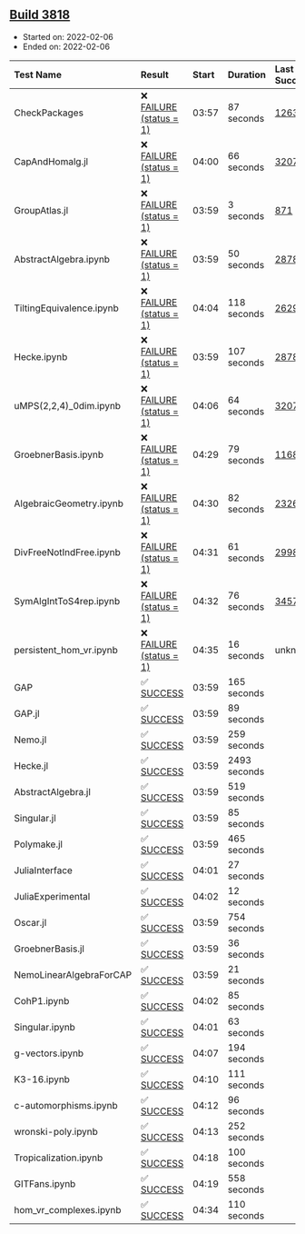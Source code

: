 ## [Build 3818](https://oscarci.mathematik.uni-kl.de/job/oscar-stable/3818/)

* Started on: 2022-02-06
* Ended on: 2022-02-06

| Test Name    | Result | Start | Duration | Last Success | First Failure |
|:-------------|:-------|:------|:---------|:-------------|:--------------|
| CheckPackages | ❌ [FAILURE (status = 1)](https://oscarci.mathematik.uni-kl.de/job/oscar-stable/3818/artifact/logs/build-3818/CheckPackages.log) | 03:57 | 87 seconds | [1263](https://oscarci.mathematik.uni-kl.de/job/oscar-stable/1263/) | [1264](https://oscarci.mathematik.uni-kl.de/job/oscar-stable/1264/) |
| CapAndHomalg.jl | ❌ [FAILURE (status = 1)](https://oscarci.mathematik.uni-kl.de/job/oscar-stable/3818/artifact/logs/build-3818/CapAndHomalg.jl.log) | 04:00 | 66 seconds | [3207](https://oscarci.mathematik.uni-kl.de/job/oscar-stable/3207/) | [3208](https://oscarci.mathematik.uni-kl.de/job/oscar-stable/3208/) |
| GroupAtlas.jl | ❌ [FAILURE (status = 1)](https://oscarci.mathematik.uni-kl.de/job/oscar-stable/3818/artifact/logs/build-3818/GroupAtlas.jl.log) | 03:59 | 3 seconds | [871](https://oscarci.mathematik.uni-kl.de/job/oscar-stable/871/) | [872](https://oscarci.mathematik.uni-kl.de/job/oscar-stable/872/) |
| AbstractAlgebra.ipynb | ❌ [FAILURE (status = 1)](https://oscarci.mathematik.uni-kl.de/job/oscar-stable/3818/artifact/logs/build-3818/AbstractAlgebra.ipynb.log) | 03:59 | 50 seconds | [2878](https://oscarci.mathematik.uni-kl.de/job/oscar-stable/2878/) | [2879](https://oscarci.mathematik.uni-kl.de/job/oscar-stable/2879/) |
| TiltingEquivalence.ipynb | ❌ [FAILURE (status = 1)](https://oscarci.mathematik.uni-kl.de/job/oscar-stable/3818/artifact/logs/build-3818/TiltingEquivalence.ipynb.log) | 04:04 | 118 seconds | [2629](https://oscarci.mathematik.uni-kl.de/job/oscar-stable/2629/) | [2630](https://oscarci.mathematik.uni-kl.de/job/oscar-stable/2630/) |
| Hecke.ipynb | ❌ [FAILURE (status = 1)](https://oscarci.mathematik.uni-kl.de/job/oscar-stable/3818/artifact/logs/build-3818/Hecke.ipynb.log) | 03:59 | 107 seconds | [2878](https://oscarci.mathematik.uni-kl.de/job/oscar-stable/2878/) | [2879](https://oscarci.mathematik.uni-kl.de/job/oscar-stable/2879/) |
| uMPS(2,2,4)_0dim.ipynb | ❌ [FAILURE (status = 1)](https://oscarci.mathematik.uni-kl.de/job/oscar-stable/3818/artifact/logs/build-3818/uMPS-2-2-4-_0dim.ipynb.log) | 04:06 | 64 seconds | [3207](https://oscarci.mathematik.uni-kl.de/job/oscar-stable/3207/) | [3208](https://oscarci.mathematik.uni-kl.de/job/oscar-stable/3208/) |
| GroebnerBasis.ipynb | ❌ [FAILURE (status = 1)](https://oscarci.mathematik.uni-kl.de/job/oscar-stable/3818/artifact/logs/build-3818/GroebnerBasis.ipynb.log) | 04:29 | 79 seconds | [1168](https://oscarci.mathematik.uni-kl.de/job/oscar-stable/1168/) | [1169](https://oscarci.mathematik.uni-kl.de/job/oscar-stable/1169/) |
| AlgebraicGeometry.ipynb | ❌ [FAILURE (status = 1)](https://oscarci.mathematik.uni-kl.de/job/oscar-stable/3818/artifact/logs/build-3818/AlgebraicGeometry.ipynb.log) | 04:30 | 82 seconds | [2326](https://oscarci.mathematik.uni-kl.de/job/oscar-stable/2326/) | [2327](https://oscarci.mathematik.uni-kl.de/job/oscar-stable/2327/) |
| DivFreeNotIndFree.ipynb | ❌ [FAILURE (status = 1)](https://oscarci.mathematik.uni-kl.de/job/oscar-stable/3818/artifact/logs/build-3818/DivFreeNotIndFree.ipynb.log) | 04:31 | 61 seconds | [2998](https://oscarci.mathematik.uni-kl.de/job/oscar-stable/2998/) | [2999](https://oscarci.mathematik.uni-kl.de/job/oscar-stable/2999/) |
| SymAlgIntToS4rep.ipynb | ❌ [FAILURE (status = 1)](https://oscarci.mathematik.uni-kl.de/job/oscar-stable/3818/artifact/logs/build-3818/SymAlgIntToS4rep.ipynb.log) | 04:32 | 76 seconds | [3457](https://oscarci.mathematik.uni-kl.de/job/oscar-stable/3457/) | [3458](https://oscarci.mathematik.uni-kl.de/job/oscar-stable/3458/) |
| persistent_hom_vr.ipynb | ❌ [FAILURE (status = 1)](https://oscarci.mathematik.uni-kl.de/job/oscar-stable/3818/artifact/logs/build-3818/persistent_hom_vr.ipynb.log) | 04:35 | 16 seconds | unknown | unknown |
| GAP | ✅ [SUCCESS](https://oscarci.mathematik.uni-kl.de/job/oscar-stable/3818/artifact/logs/build-3818/GAP.log) | 03:59 | 165 seconds |  |  |
| GAP.jl | ✅ [SUCCESS](https://oscarci.mathematik.uni-kl.de/job/oscar-stable/3818/artifact/logs/build-3818/GAP.jl.log) | 03:59 | 89 seconds |  |  |
| Nemo.jl | ✅ [SUCCESS](https://oscarci.mathematik.uni-kl.de/job/oscar-stable/3818/artifact/logs/build-3818/Nemo.jl.log) | 03:59 | 259 seconds |  |  |
| Hecke.jl | ✅ [SUCCESS](https://oscarci.mathematik.uni-kl.de/job/oscar-stable/3818/artifact/logs/build-3818/Hecke.jl.log) | 03:59 | 2493 seconds |  |  |
| AbstractAlgebra.jl | ✅ [SUCCESS](https://oscarci.mathematik.uni-kl.de/job/oscar-stable/3818/artifact/logs/build-3818/AbstractAlgebra.jl.log) | 03:59 | 519 seconds |  |  |
| Singular.jl | ✅ [SUCCESS](https://oscarci.mathematik.uni-kl.de/job/oscar-stable/3818/artifact/logs/build-3818/Singular.jl.log) | 03:59 | 85 seconds |  |  |
| Polymake.jl | ✅ [SUCCESS](https://oscarci.mathematik.uni-kl.de/job/oscar-stable/3818/artifact/logs/build-3818/Polymake.jl.log) | 03:59 | 465 seconds |  |  |
| JuliaInterface | ✅ [SUCCESS](https://oscarci.mathematik.uni-kl.de/job/oscar-stable/3818/artifact/logs/build-3818/JuliaInterface.log) | 04:01 | 27 seconds |  |  |
| JuliaExperimental | ✅ [SUCCESS](https://oscarci.mathematik.uni-kl.de/job/oscar-stable/3818/artifact/logs/build-3818/JuliaExperimental.log) | 04:02 | 12 seconds |  |  |
| Oscar.jl | ✅ [SUCCESS](https://oscarci.mathematik.uni-kl.de/job/oscar-stable/3818/artifact/logs/build-3818/Oscar.jl.log) | 03:59 | 754 seconds |  |  |
| GroebnerBasis.jl | ✅ [SUCCESS](https://oscarci.mathematik.uni-kl.de/job/oscar-stable/3818/artifact/logs/build-3818/GroebnerBasis.jl.log) | 03:59 | 36 seconds |  |  |
| NemoLinearAlgebraForCAP | ✅ [SUCCESS](https://oscarci.mathematik.uni-kl.de/job/oscar-stable/3818/artifact/logs/build-3818/NemoLinearAlgebraForCAP.log) | 03:59 | 21 seconds |  |  |
| CohP1.ipynb | ✅ [SUCCESS](https://oscarci.mathematik.uni-kl.de/job/oscar-stable/3818/artifact/logs/build-3818/CohP1.ipynb.log) | 04:02 | 85 seconds |  |  |
| Singular.ipynb | ✅ [SUCCESS](https://oscarci.mathematik.uni-kl.de/job/oscar-stable/3818/artifact/logs/build-3818/Singular.ipynb.log) | 04:01 | 63 seconds |  |  |
| g-vectors.ipynb | ✅ [SUCCESS](https://oscarci.mathematik.uni-kl.de/job/oscar-stable/3818/artifact/logs/build-3818/g-vectors.ipynb.log) | 04:07 | 194 seconds |  |  |
| K3-16.ipynb | ✅ [SUCCESS](https://oscarci.mathematik.uni-kl.de/job/oscar-stable/3818/artifact/logs/build-3818/K3-16.ipynb.log) | 04:10 | 111 seconds |  |  |
| c-automorphisms.ipynb | ✅ [SUCCESS](https://oscarci.mathematik.uni-kl.de/job/oscar-stable/3818/artifact/logs/build-3818/c-automorphisms.ipynb.log) | 04:12 | 96 seconds |  |  |
| wronski-poly.ipynb | ✅ [SUCCESS](https://oscarci.mathematik.uni-kl.de/job/oscar-stable/3818/artifact/logs/build-3818/wronski-poly.ipynb.log) | 04:13 | 252 seconds |  |  |
| Tropicalization.ipynb | ✅ [SUCCESS](https://oscarci.mathematik.uni-kl.de/job/oscar-stable/3818/artifact/logs/build-3818/Tropicalization.ipynb.log) | 04:18 | 100 seconds |  |  |
| GITFans.ipynb | ✅ [SUCCESS](https://oscarci.mathematik.uni-kl.de/job/oscar-stable/3818/artifact/logs/build-3818/GITFans.ipynb.log) | 04:19 | 558 seconds |  |  |
| hom_vr_complexes.ipynb | ✅ [SUCCESS](https://oscarci.mathematik.uni-kl.de/job/oscar-stable/3818/artifact/logs/build-3818/hom_vr_complexes.ipynb.log) | 04:34 | 110 seconds |  |  |
